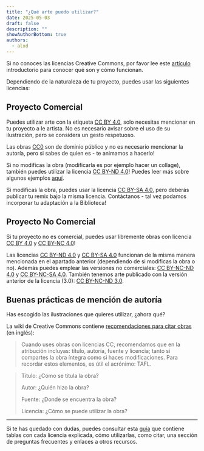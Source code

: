 ```yaml
---
title: "¿Qué arte puedo utilizar?"
date: 2025-05-03
draft: false
description: ""
showAuthorBottom: true
authors:
  - alxd
---
```


Si no conoces las licencias Creative Commons, por favor lee este [artículo](https://cedec.intef.es/las-licencias-creative-commons-que-son-por-que-utilizarlas-y-como-hacerlo/) introductorio para conocer qué son y cómo funcionan.

Dependiendo de la naturaleza de tu proyecto, puedes usar las siguientes licencias:

## Proyecto Comercial

Puedes utilizar arte con la etiqueta [CC BY 4.0](/es/tags/cc-by-4.0/), solo necesitas mencionar en tu proyecto a le artista. No es necesario avisar sobre el uso de su ilustración, pero se considera un gesto respetuoso.

Las obras [CC0](/es/tags/cc0) son de dominio público y no es necesario mencionar la autoría, pero si sabes de quien es - te animamos a hacerlo!

Si no modificas la obra (modificarla es por ejemplo hacer un collage), también puedes utilizar la licencia [CC BY-ND 4.0](/es/tags/cc-by-nd-4.0/)! Puedes leer más sobre algunos ejemplos [aquí](https://fundalibros.org/licencias-creative-commons-guia-completa-tipos-usos-ejemplos/).

Si modificas la obra, puedes usar la licencia [CC BY-SA 4.0](/es/tags/cc-by-sa-4.0/), pero deberás publicar tu remix bajo la misma licencia. Contáctanos - tal vez podamos incorporar tu adaptación a la Biblioteca!

## Proyecto No Comercial

Si tu proyecto no es comercial, puedes usar libremente obras con licencia [CC BY 4.0](/es/tags/cc-by-4.0/) y [CC BY-NC 4.0](/es/tags/cc-by-nc-4.0/)!

Las licencias [CC BY-ND 4.0](/es/tags/cc-by-nd-4.0/) y [CC BY-SA 4.0](/es/tags/cc-by-sa-4.0/) funcionan de la misma manera mencionada en el apartado anterior (dependiendo de si modificas la obra o no). Además puedes emplear las versiones no comerciales: [CC BY-NC-ND 4.0](/es/tags/cc-by-nc-nd-4.0/) y [CC BY-NC-SA 4.0](/es/tags/cc-by-nc-sa-4.0/). También tenemos arte publicado con la versión anterior de la licencia (3.0): [CC BY-NC-ND 3.0](/es/tags/cc-by-nc-nd-3.0/).

## Buenas prácticas de mención de autoría

Has escogido las ilustraciones que quieres utilizar, ¿ahora qué?

La wiki de Creative Commons contiene [recomendaciones para citar obras](https://wiki.creativecommons.org/wiki/Recommended_practices_for_attribution) (en inglés):

> Cuando uses obras con licencias CC, recomendamos que en la atribución incluyas: título, autoría, fuente y licencia; tanto si compartes la obra íntegra como si haces modificaciones. Para recordar estos elementos, es útil el acrónimo: TAFL.

> Título: ¿Cómo se titula la obra?
>
> Autor: ¿Quién hizo la obra?
>
> Fuente: ¿Donde se encuentra la obra?
>
> Licencia: ¿Cómo se puede utilizar la obra?

---

Si te has quedado con dudas, puedes consultar esta [guía](https://biblioguias.ucm.es/licencias-creative-commons/tipos-licencias) que contiene tablas con cada licencia explicada, cómo utilizarlas, como citar, una sección de preguntas frecuentes y enlaces a otros recursos.


